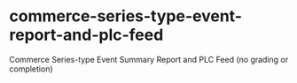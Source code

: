 # commerce-series-type-event-report-and-plc-feed
Commerce Series-type Event Summary Report and PLC Feed (no grading or completion)
